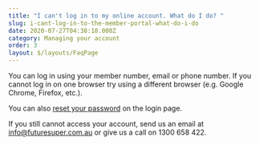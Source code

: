 ```yaml
---
title: "I can't log in to my online account. What do I do? "
slug: i-cant-log-in-to-the-member-portal-what-do-i-do
date: 2020-07-27T04:38:18.000Z
category: Managing your account
order: 3
layout: $/layouts/FaqPage
---
```

You can log in using your member number, email or phone number. If you cannot log in on one browser try using a different browser (e.g. Google Chrome, Firefox, etc.). 

You can also [reset your password](https://my.futuresuper.com.au/#/change-password) on the login page. 

If you still cannot access your account, send us an email at [info@futuresuper.com.au](mailto:info@futuresuper.com.au) or give us a call on 1300 658 422.